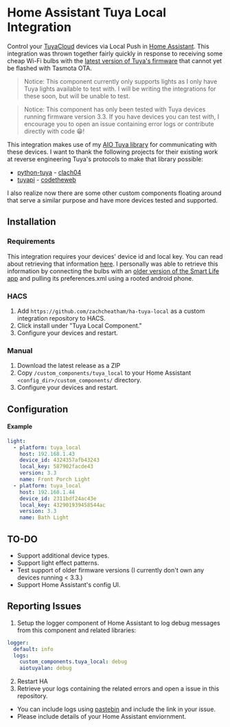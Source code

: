 # Home Assistant Tuya Local Integration
Control your [TuyaCloud](https://www.home-assistant.io/) devices via Local Push in [Home Assistant](https://www.home-assistant.io/). This integration was thrown together fairly quickly in response to receiving some cheap Wi-Fi bulbs with the [latest version of Tuya's firmware](https://github.com/ct-Open-Source/tuya-convert/wiki/Collaboration-document-for-PSK-Identity-02) that cannot yet be flashed with Tasmota OTA.

> Notice: This component currently only supports lights as I only have Tuya lights available to test with. I will be writing the integrations for these soon, but will be unable to test.

> Notice: This component has only been tested with Tuya devices running firmware version 3.3. If you have devices you can test with, I encourage you to open an issue containing error logs or contribute directly with code 😁!

This integration makes use of my [AIO Tuya library](https://pypi.org/project/aiotuyalan/) for communicating with these devices.
I want to thank the following projects for their existing work at reverse engineering Tuya's protocols to make that library possible:
- [python-tuya](https://github.com/clach04/python-tuya) - [clach04](https://github.com/clach04)
- [tuyapi](https://github.com/codetheweb/tuyapi) - [codetheweb](https://github.com/codetheweb)

I also realize now there are some other custom components floating around that serve a similar purpose and have more devices tested and supported.


## Installation
### Requirements
This integration requires your devices' device id and local key. You can read about retrieving that information [here](https://github.com/codetheweb/tuyapi/blob/master/docs/SETUP.md). I personally was able to retrieve this information by connecting the bulbs with an [older version of the Smart Life app](https://www.apkmirror.com/apk/tuya-inc/smart-life-smart-living/) and pulling its preferences.xml using a rooted android phone.

### HACS
1. Add `https://github.com/zachcheatham/ha-tuya-local` as a custom integration repository to HACS.
2. Click install under "Tuya Local Component."
3. Configure your devices and restart.

### Manual
1. Download the latest release as a ZIP
2. Copy `/custom_components/tuya_local` to your Home Assistant `<config_dir>/custom_components/` directory.
3. Configure your devices and restart.

## Configuration
#### Example
``` yaml
light:
  - platform: tuya_local
    host: 192.168.1.43
    device_id: 4324357afb43243
    local_key: 587902facde43
    version: 3.3
    name: Front Porch Light
  - platform: tuya_local
    host: 192.168.1.44
    device_id: 2311bdf24ac43e
    local_key: 432901939458544ac
    version: 3.3
    name: Bath Light
```

## TO-DO
- Support additional device types.
- Support light effect patterns.
- Test support of older firmware versions (I currently don't own any devices running < 3.3.)
- Support Home Assistant's config UI.

## Reporting Issues
1. Setup the logger component of Home Assistant to log debug messages from this component and related libraries:
``` yaml
logger:
  default: info
  logs:
    custom_components.tuya_local: debug
    aiotuyalan: debug
```
2. Restart HA
3. Retrieve your logs containing the related errors and open a issue in this repository.
 - You can include logs using [pastebin](https://pastebin.com/) and include the link in your issue.
 - Please include details of your Home Assistant enviornment.
